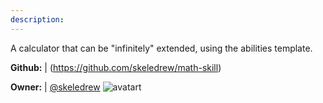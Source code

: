 ```yaml
---
description: 
---
```

A calculator that can be "infinitely" extended, using the abilities template.

**Github:** | (https://github.com/skeledrew/math-skill)

**Owner:** | [@skeledrew](https://github.com/skeledrew) ![avatart](https://avatars2.githubusercontent.com/u/4778481?v=4)

